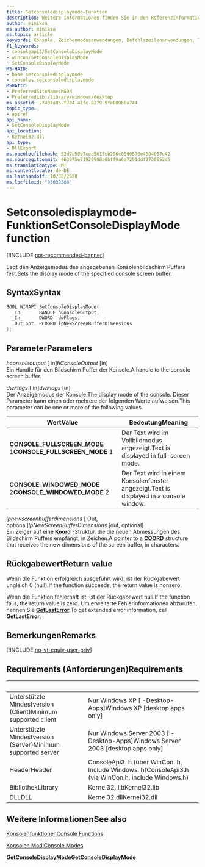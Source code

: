 ```yaml
---
title: Setconsoledisplaymode-Funktion
description: Weitere Informationen finden Sie in den Referenzinformationen zur setconsoledisplaymode-Funktion, mit der der Anzeigemodus des angegebenen Konsolenbildschirm Puffers festgelegt wird.
author: miniksa
ms.author: miniksa
ms.topic: article
keywords: Konsole, Zeichenmodusanwendungen, Befehlszeilenanwendungen, Terminalanwendungen, Konsolen-API
f1_keywords:
- consoleapi3/SetConsoleDisplayMode
- wincon/SetConsoleDisplayMode
- SetConsoleDisplayMode
MS-HAID:
- base.setconsoledisplaymode
- consoles.setconsoledisplaymode
MSHAttr:
- PreferredSiteName:MSDN
- PreferredLib:/library/windows/desktop
ms.assetid: 27437a85-f784-41fc-8279-9fe089b0a744
topic_type:
- apiref
api_name:
- SetConsoleDisplayMode
api_location:
- Kernel32.dll
api_type:
- DllExport
ms.openlocfilehash: 52d7e50d7ced5615cb296c0590876e4604057e42
ms.sourcegitcommit: 463975e71920908a6bff9a6a7291ddf3736652d5
ms.translationtype: MT
ms.contentlocale: de-DE
ms.lasthandoff: 10/30/2020
ms.locfileid: "93039388"
---
```

# <a name="setconsoledisplaymode-function"></a><span data-ttu-id="26054-104">Setconsoledisplaymode-Funktion</span><span class="sxs-lookup"><span data-stu-id="26054-104">SetConsoleDisplayMode function</span></span>

[!INCLUDE [not-recommended-banner](./includes/not-recommended-banner.md)]

<span data-ttu-id="26054-105">Legt den Anzeigemodus des angegebenen Konsolenbildschirm Puffers fest.</span><span class="sxs-lookup"><span data-stu-id="26054-105">Sets the display mode of the specified console screen buffer.</span></span>

## <a name="syntax"></a><span data-ttu-id="26054-106">Syntax</span><span class="sxs-lookup"><span data-stu-id="26054-106">Syntax</span></span>

```C
BOOL WINAPI SetConsoleDisplayMode(
  _In_      HANDLE hConsoleOutput,
  _In_      DWORD  dwFlags,
  _Out_opt_ PCOORD lpNewScreenBufferDimensions
);
```

## <a name="parameters"></a><span data-ttu-id="26054-107">Parameter</span><span class="sxs-lookup"><span data-stu-id="26054-107">Parameters</span></span>

<span data-ttu-id="26054-108">*hconsoleoutput* \[ in\]</span><span class="sxs-lookup"><span data-stu-id="26054-108">*hConsoleOutput* \[in\]</span></span>  
<span data-ttu-id="26054-109">Ein Handle für den Bildschirm Puffer der Konsole.</span><span class="sxs-lookup"><span data-stu-id="26054-109">A handle to the console screen buffer.</span></span>

<span data-ttu-id="26054-110">*dwFlags* \[ in\]</span><span class="sxs-lookup"><span data-stu-id="26054-110">*dwFlags* \[in\]</span></span>  
<span data-ttu-id="26054-111">Der Anzeigemodus der Konsole.</span><span class="sxs-lookup"><span data-stu-id="26054-111">The display mode of the console.</span></span> <span data-ttu-id="26054-112">Dieser Parameter kann einen oder mehrere der folgenden Werte aufweisen.</span><span class="sxs-lookup"><span data-stu-id="26054-112">This parameter can be one or more of the following values.</span></span>

| <span data-ttu-id="26054-113">Wert</span><span class="sxs-lookup"><span data-stu-id="26054-113">Value</span></span> | <span data-ttu-id="26054-114">Bedeutung</span><span class="sxs-lookup"><span data-stu-id="26054-114">Meaning</span></span> |
|-|-|
| <span data-ttu-id="26054-115">**CONSOLE_FULLSCREEN_MODE** 1</span><span class="sxs-lookup"><span data-stu-id="26054-115">**CONSOLE_FULLSCREEN_MODE** 1</span></span> | <span data-ttu-id="26054-116">Der Text wird im Vollbildmodus angezeigt.</span><span class="sxs-lookup"><span data-stu-id="26054-116">Text is displayed in full-screen mode.</span></span> |
| <span data-ttu-id="26054-117">**CONSOLE_WINDOWED_MODE** 2</span><span class="sxs-lookup"><span data-stu-id="26054-117">**CONSOLE_WINDOWED_MODE** 2</span></span> | <span data-ttu-id="26054-118">Der Text wird in einem Konsolenfenster angezeigt.</span><span class="sxs-lookup"><span data-stu-id="26054-118">Text is displayed in a console window.</span></span> |

<span data-ttu-id="26054-119">*lpnewscreenbufferdimensions* \[ Out, optional\]</span><span class="sxs-lookup"><span data-stu-id="26054-119">*lpNewScreenBufferDimensions* \[out, optional\]</span></span>  
<span data-ttu-id="26054-120">Ein Zeiger auf eine [**Koord**](coord-str.md) -Struktur, die die neuen Abmessungen des Bildschirm Puffers empfängt, in Zeichen.</span><span class="sxs-lookup"><span data-stu-id="26054-120">A pointer to a [**COORD**](coord-str.md) structure that receives the new dimensions of the screen buffer, in characters.</span></span>

## <a name="return-value"></a><span data-ttu-id="26054-121">Rückgabewert</span><span class="sxs-lookup"><span data-stu-id="26054-121">Return value</span></span>

<span data-ttu-id="26054-122">Wenn die Funktion erfolgreich ausgeführt wird, ist der Rückgabewert ungleich 0 (null).</span><span class="sxs-lookup"><span data-stu-id="26054-122">If the function succeeds, the return value is nonzero.</span></span>

<span data-ttu-id="26054-123">Wenn die Funktion fehlerhaft ist, ist der Rückgabewert null.</span><span class="sxs-lookup"><span data-stu-id="26054-123">If the function fails, the return value is zero.</span></span> <span data-ttu-id="26054-124">Um erweiterte Fehlerinformationen abzurufen, nennen Sie [**GetLastError**](https://msdn.microsoft.com/library/windows/desktop/ms679360).</span><span class="sxs-lookup"><span data-stu-id="26054-124">To get extended error information, call [**GetLastError**](https://msdn.microsoft.com/library/windows/desktop/ms679360).</span></span>

## <a name="remarks"></a><span data-ttu-id="26054-125">Bemerkungen</span><span class="sxs-lookup"><span data-stu-id="26054-125">Remarks</span></span>

[!INCLUDE [no-vt-equiv-user-priv](./includes/no-vt-equiv-user-priv.md)]

## <a name="requirements"></a><span data-ttu-id="26054-126">Requirements (Anforderungen)</span><span class="sxs-lookup"><span data-stu-id="26054-126">Requirements</span></span>

| &nbsp; | &nbsp; |
|-|-|
| <span data-ttu-id="26054-127">Unterstützte Mindestversion (Client)</span><span class="sxs-lookup"><span data-stu-id="26054-127">Minimum supported client</span></span> | <span data-ttu-id="26054-128">Nur Windows XP \[ -Desktop-Apps\]</span><span class="sxs-lookup"><span data-stu-id="26054-128">Windows XP \[desktop apps only\]</span></span> |
| <span data-ttu-id="26054-129">Unterstützte Mindestversion (Server)</span><span class="sxs-lookup"><span data-stu-id="26054-129">Minimum supported server</span></span> | <span data-ttu-id="26054-130">Nur Windows Server 2003 \[ -Desktop-Apps\]</span><span class="sxs-lookup"><span data-stu-id="26054-130">Windows Server 2003 \[desktop apps only\]</span></span> |
| <span data-ttu-id="26054-131">Header</span><span class="sxs-lookup"><span data-stu-id="26054-131">Header</span></span> | <span data-ttu-id="26054-132">ConsoleApi3. h (über WinCon. h, Include Windows. h)</span><span class="sxs-lookup"><span data-stu-id="26054-132">ConsoleApi3.h (via WinCon.h, include Windows.h)</span></span> |
| <span data-ttu-id="26054-133">Bibliothek</span><span class="sxs-lookup"><span data-stu-id="26054-133">Library</span></span> | <span data-ttu-id="26054-134">Kernel32. lib</span><span class="sxs-lookup"><span data-stu-id="26054-134">Kernel32.lib</span></span> |
| <span data-ttu-id="26054-135">DLL</span><span class="sxs-lookup"><span data-stu-id="26054-135">DLL</span></span> | <span data-ttu-id="26054-136">Kernel32.dll</span><span class="sxs-lookup"><span data-stu-id="26054-136">Kernel32.dll</span></span> |

## <a name="see-also"></a><span data-ttu-id="26054-137">Weitere Informationen</span><span class="sxs-lookup"><span data-stu-id="26054-137">See also</span></span>

[<span data-ttu-id="26054-138">Konsolenfunktionen</span><span class="sxs-lookup"><span data-stu-id="26054-138">Console Functions</span></span>](console-functions.md)

[<span data-ttu-id="26054-139">Konsolen Modi</span><span class="sxs-lookup"><span data-stu-id="26054-139">Console Modes</span></span>](console-modes.md)

[<span data-ttu-id="26054-140">**GetConsoleDisplayMode**</span><span class="sxs-lookup"><span data-stu-id="26054-140">**GetConsoleDisplayMode**</span></span>](getconsoledisplaymode.md)
